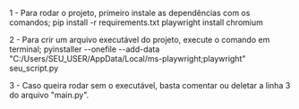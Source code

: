 1 - Para rodar o projeto, primeiro instale as dependências com os comandos;
pip install -r requirements.txt
playwright install chromium

2 - Para crir um arquivo executável do projeto, execute o comando em terminal;
pyinstaller --onefile --add-data "C:/Users/SEU_USER/AppData/Local/ms-playwright;playwright" seu_script.py

3 - Caso queira rodar sem o executável, basta comentar ou deletar a linha 3 do arquivo "main.py".
